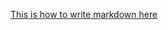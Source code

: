 [This is how to write markdown here](https://docs.github.com/en/get-started/writing-on-github/getting-started-with-writing-and-formatting-on-github/basic-writing-and-formatting-syntax)